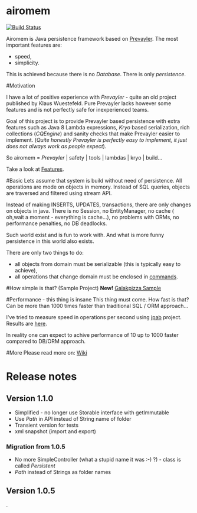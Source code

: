 airomem
=======
[![Build Status](https://travis-ci.org/airomem/airomem.svg?branch=master)](https://travis-ci.org/airomem/airomem)


Airomem is Java persistence framework based on [Prevayler](http://prevayler.org/).
The most important features are:
- speed,
- simplicity.

This is achieved because there is no _Database_. There is only _persistence_.

#Motivation

I have a lot of positive experience with _Prevayler_ - quite an old project published by Klaus Wuestefeld.
Pure Prevayler lacks however some features  and is not perfectly safe for inexperienced teams.

Goal of this project is to provide Prevayler based persistence with extra features such as Java 8 Lambda expressions,
_Kryo_ based serialization, rich collections (_CQEngine_) and sanity checks that make Prevayler easier to implement.
(_Quite honestly Prevayler is perfectly easy to implement, it just does not always work as people expect_).

So airomem =  _Prevayler_ | safety | tools | lambdas | kryo | build...

Take a look at [Features](https://github.com/jarekratajski/airomem/wiki/Features).

#Basic
Lets assume that system is build without need of persistence. All operations are mode on objects in memory. 
Instead of SQL queries, objects are traversed and filtered using stream API.

Instead of making INSERTS, UPDATES, transactions, there are only changes on objects in java.
There is no Session, no EntityManager, no cache ( oh,wait a moment - everything is cache...), no problems with ORMs,
no performance penalties, no DB deadlocks.

Such world exist and is fun to work with. And what is more funny persistence in this world also exists.

There are only two things to do:
 - all objects from domain must be serializable (this is typically easy  to achieve),
 - all operations that change domain must be enclosed in [commands](http://en.wikipedia.org/wiki/Command_pattern). 
  
 
#How simple is that? (Sample Project)
**New!**
[Galakpizza Sample](https://github.com/airomem/galakpizza)

#Performance - this thing is insane
This thing must come. How fast is that? Can be more than 1000 times faster than traditional SQL / ORM approach...

I've tried to measure speed in operations per second using [jpab](http://www.jpab.org/) project.
Results are [here](https://github.com/jarekratajski/airomem/wiki/JPAB-Benchmark).

In reality one can expect to achive performance of 10 up to 1000 faster compared to DB/ORM approach.

#More
Please read more on:
[Wiki](https://github.com/jarekratajski/airomem/wiki)

# Release  notes

## Version 1.1.0
- Simplified - no longer use Storable interface with getImmutable
- Use *Path* in API instead of String name  of folder 
- Transient version for tests
- xml snapshot (import and export) 

### Migration from 1.0.5
 - No more SimpleController (what a stupid name it was :-) ?) - class is called *Persistent*
 - *Path* instead  of Strings as folder names 

## Version 1.0.5
.